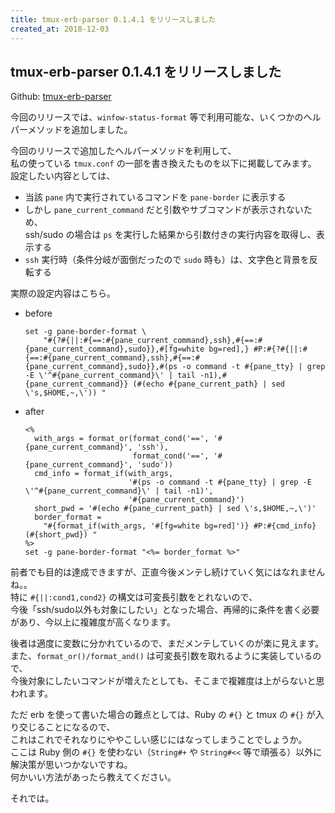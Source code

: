 ```yaml
---
title: tmux-erb-parser 0.1.4.1 をリリースしました
created_at: 2018-12-03
---
```


## tmux-erb-parser 0.1.4.1 をリリースしました

Github: [tmux-erb-parser](https://epaew.github.io/tmux-erb-parser/)

今回のリリースでは、`winfow-status-format` 等で利用可能な、いくつかのヘルパーメソッドを追加しました。

今回のリリースで追加したヘルパーメソッドを利用して、  
私の使っている `tmux.conf` の一部を書き換えたものを以下に掲載してみます。  
設定したい内容としては、
* 当該 `pane` 内で実行されているコマンドを `pane-border` に表示する
* しかし `pane_current_command` だと引数やサブコマンドが表示されないため、  
  ssh/sudo の場合は `ps` を実行した結果から引数付きの実行内容を取得し、表示する
* `ssh` 実行時（条件分岐が面倒だったので `sudo` 時も）は、文字色と背景を反転する

実際の設定内容はこちら。
- before
  ```tmux
  set -g pane-border-format \
      "#{?#{||:#{==:#{pane_current_command},ssh},#{==:#{pane_current_command},sudo}},#[fg=white bg=red],} #P:#{?#{||:#{==:#{pane_current_command},ssh},#{==:#{pane_current_command},sudo}},#(ps -o command -t #{pane_tty} | grep -E \'^#{pane_current_command}\' | tail -n1),#{pane_current_command}} (#(echo #{pane_current_path} | sed \'s,$HOME,~,\')) "
  ```
- after
  ```tmux
  <%
    with_args = format_or(format_cond('==', '#{pane_current_command}', 'ssh'),
                          format_cond('==', '#{pane_current_command}', 'sudo'))
    cmd_info = format_if(with_args,
                         '#(ps -o command -t #{pane_tty} | grep -E \'^#{pane_current_command}\' | tail -n1)',
                         '#{pane_current_command}')
    short_pwd = '#(echo #{pane_current_path} | sed \'s,$HOME,~,\')'
    border_format =
      "#{format_if(with_args, '#[fg=white bg=red]')} #P:#{cmd_info} (#{short_pwd}) "
  %>
  set -g pane-border-format "<%= border_format %>"
  ```
前者でも目的は達成できますが、正直今後メンテし続けていく気にはなれませんね。。  
特に `#{||:cond1,cond2}` の構文は可変長引数をとれないので、  
今後「ssh/sudo以外も対象にしたい」となった場合、再帰的に条件を書く必要があり、今以上に複雑度が高くなります。

後者は適度に変数に分かれているので、まだメンテしていくのが楽に見えます。  
また、`format_or()/format_and()` は可変長引数を取れるように実装しているので、  
今後対象にしたいコマンドが増えたとしても、そこまで複雑度は上がらないと思われます。

ただ erb を使って書いた場合の難点としては、Ruby の `#{}` と tmux の `#{}` が入り交じることになるので、  
これはこれでそれなりにややこしい感じにはなってしまうことでしょうか。  
ここは Ruby 側の `#{}` を使わない（`String#+` や `String#<<` 等で頑張る）以外に解決策が思いつかないですね。  
何かいい方法があったら教えてください。

それでは。
